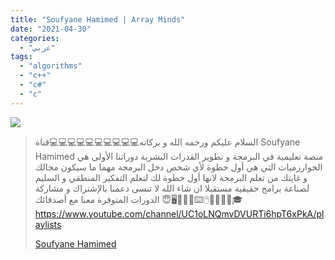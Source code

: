 ```yaml
---
title: "Soufyane Hamimed | Array Minds"
date: "2021-04-30"
categories:
  - "عربي"
tags:
  - "algorithms"
  - "c++"
  - "c#"
  - "c"
---
```


![](https://yt3.ggpht.com/ytc/AAUvwni2OA0aCl1VDjZfz0AEeiIogh5p7lbsRBPRns8K=s176-c-k-c0x00ffffff-no-rj)

> السلام عليكم ورحمه الله و بركاته💻💻💻💻💻💻💻💻💻💻قناة Soufyane Hamimed منصة تعليمية في البرمجة و تطوير القدرات البشرية دوراتنا الأولى هي الخوارزميات التي هي أول خطوة لأي شخص دخل البرمجة مهما ما سيكون مجالك و غايتك من تعلم البرمجة لانها أول خطوة لك لتعلم التفكير المنطقي و السليم لصناعة برامج حقيقية مستقبلا ان شاء الله لا تنسى دعمنا بالإشتراك و مشاركة الدورات المتوفرة معنا مع أصدقائك 😇⁦🖥️⁩🧮💽📲⁦⌨️⁩⁦🖱️⁩📠💡🧮🧾🎓https://www.youtube.com/channel/UC1oLNQmvDVURTi6hpT6xPkA/playlists
>
> [Soufyane Hamimed](https://www.youtube.com/channel/UC1oLNQmvDVURTi6hpT6xPkA/playlists)
